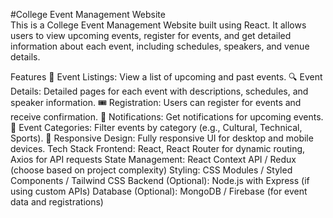 #College Event Management Website <br>
This is a College Event Management Website built using React. It allows users to view upcoming events, register for events, and get detailed information about each event, including schedules, speakers, and venue details.

Features
📅 Event Listings: View a list of upcoming and past events.
🔍 Event Details: Detailed pages for each event with descriptions, schedules, and speaker information.
🎟️ Registration: Users can register for events and receive confirmation.
🔔 Notifications: Get notifications for upcoming events.
📌 Event Categories: Filter events by category (e.g., Cultural, Technical, Sports).
📱 Responsive Design: Fully responsive UI for desktop and mobile devices.
Tech Stack
Frontend: React, React Router for dynamic routing, Axios for API requests
State Management: React Context API / Redux (choose based on project complexity)
Styling: CSS Modules / Styled Components / Tailwind CSS
Backend (Optional): Node.js with Express (if using custom APIs)
Database (Optional): MongoDB / Firebase (for event data and registrations)

